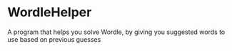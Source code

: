 # WordleHelper
A program that helps you solve Wordle, by giving you suggested words to use based on previous guesses
